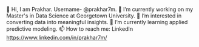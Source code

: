 

👋 Hi, I am Prakhar. Username- @prakhar7m.
🔭 I’m currently working on my Master's in Data Science at Georgetown University.
👀 I’m interested in converting data into meaningful insights.
🌱 I’m currently learning applied predictive modeling.
📫 How to reach me: LinkedIn https://www.linkedin.com/in/prakhar7m/


<!--
**prakhar7m/prakhar7m** is a ✨ _special_ ✨ repository because its `README.md` (this file) appears on your GitHub profile.

Here are some ideas to get you started:

- 🔭 I’m currently working on ...
- 🌱 I’m currently learning ...
- 👯 I’m looking to collaborate on ...
- 🤔 I’m looking for help with ...
- 💬 Ask me about ...
- 📫 How to reach me: ...
- 😄 Pronouns: ...
- ⚡ Fun fact: ...
-->


